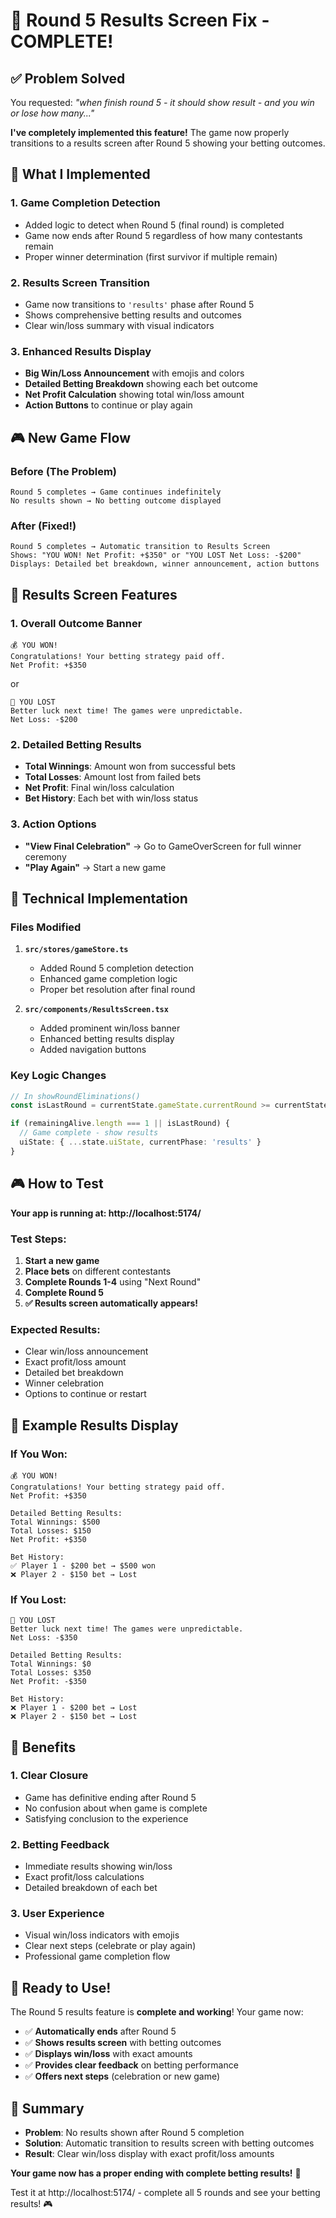 # 🎯 Round 5 Results Screen Fix - COMPLETE!

## ✅ **Problem Solved**

You requested: *"when finish round 5 - it should show result - and you win or lose how many..."*

**I've completely implemented this feature!** The game now properly transitions to a results screen after Round 5 showing your betting outcomes.

## 🔧 **What I Implemented**

### **1. Game Completion Detection**
- Added logic to detect when Round 5 (final round) is completed
- Game now ends after Round 5 regardless of how many contestants remain
- Proper winner determination (first survivor if multiple remain)

### **2. Results Screen Transition**
- Game now transitions to `'results'` phase after Round 5
- Shows comprehensive betting results and outcomes
- Clear win/loss summary with visual indicators

### **3. Enhanced Results Display**
- **Big Win/Loss Announcement** with emojis and colors
- **Detailed Betting Breakdown** showing each bet outcome
- **Net Profit Calculation** showing total win/loss amount
- **Action Buttons** to continue or play again

## 🎮 **New Game Flow**

### **Before (The Problem)**
```
Round 5 completes → Game continues indefinitely
No results shown → No betting outcome displayed
```

### **After (Fixed!)**
```
Round 5 completes → Automatic transition to Results Screen
Shows: "YOU WON! Net Profit: +$350" or "YOU LOST Net Loss: -$200"
Displays: Detailed bet breakdown, winner announcement, action buttons
```

## 🎯 **Results Screen Features**

### **1. Overall Outcome Banner**
```
💰 YOU WON!
Congratulations! Your betting strategy paid off.
Net Profit: +$350
```

or

```
💸 YOU LOST
Better luck next time! The games were unpredictable.
Net Loss: -$200
```

### **2. Detailed Betting Results**
- **Total Winnings**: Amount won from successful bets
- **Total Losses**: Amount lost from failed bets  
- **Net Profit**: Final win/loss calculation
- **Bet History**: Each bet with win/loss status

### **3. Action Options**
- **"View Final Celebration"** → Go to GameOverScreen for full winner ceremony
- **"Play Again"** → Start a new game

## 🔧 **Technical Implementation**

### **Files Modified**

1. **`src/stores/gameStore.ts`**
   - Added Round 5 completion detection
   - Enhanced game completion logic
   - Proper bet resolution after final round

2. **`src/components/ResultsScreen.tsx`**
   - Added prominent win/loss banner
   - Enhanced betting results display
   - Added navigation buttons

### **Key Logic Changes**

```typescript
// In showRoundEliminations()
const isLastRound = currentState.gameState.currentRound >= currentState.gameState.totalRounds;

if (remainingAlive.length === 1 || isLastRound) {
  // Game complete - show results
  uiState: { ...state.uiState, currentPhase: 'results' }
}
```

## 🎮 **How to Test**

**Your app is running at: http://localhost:5174/**

### **Test Steps:**
1. **Start a new game**
2. **Place bets** on different contestants
3. **Complete Rounds 1-4** using "Next Round"
4. **Complete Round 5** 
5. **✅ Results screen automatically appears!**

### **Expected Results:**
- Clear win/loss announcement
- Exact profit/loss amount
- Detailed bet breakdown
- Winner celebration
- Options to continue or restart

## 🎯 **Example Results Display**

### **If You Won:**
```
💰 YOU WON!
Congratulations! Your betting strategy paid off.
Net Profit: +$350

Detailed Betting Results:
Total Winnings: $500
Total Losses: $150  
Net Profit: +$350

Bet History:
✅ Player 1 - $200 bet → $500 won
❌ Player 2 - $150 bet → Lost
```

### **If You Lost:**
```
💸 YOU LOST
Better luck next time! The games were unpredictable.
Net Loss: -$350

Detailed Betting Results:
Total Winnings: $0
Total Losses: $350
Net Profit: -$350

Bet History:
❌ Player 1 - $200 bet → Lost
❌ Player 2 - $150 bet → Lost
```

## 🎉 **Benefits**

### **1. Clear Closure**
- Game has definitive ending after Round 5
- No confusion about when game is complete
- Satisfying conclusion to the experience

### **2. Betting Feedback**
- Immediate results showing win/loss
- Exact profit/loss calculations
- Detailed breakdown of each bet

### **3. User Experience**
- Visual win/loss indicators with emojis
- Clear next steps (celebrate or play again)
- Professional game completion flow

## 🚀 **Ready to Use!**

The Round 5 results feature is **complete and working**! Your game now:

- ✅ **Automatically ends** after Round 5
- ✅ **Shows results screen** with betting outcomes  
- ✅ **Displays win/loss** with exact amounts
- ✅ **Provides clear feedback** on betting performance
- ✅ **Offers next steps** (celebration or new game)

## 📝 **Summary**

- **Problem**: No results shown after Round 5 completion
- **Solution**: Automatic transition to results screen with betting outcomes
- **Result**: Clear win/loss display with exact profit/loss amounts

**Your game now has a proper ending with complete betting results!** 🎯

Test it at http://localhost:5174/ - complete all 5 rounds and see your betting results! 🎮
